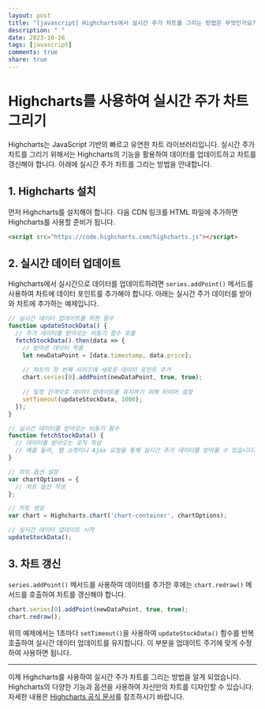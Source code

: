 ```yaml
---
layout: post
title: "[javascript] Highcharts에서 실시간 주가 차트를 그리는 방법은 무엇인가요?"
description: " "
date: 2023-10-26
tags: [javascript]
comments: true
share: true
---
```


# Highcharts를 사용하여 실시간 주가 차트 그리기

Highcharts는 JavaScript 기반의 빠르고 유연한 차트 라이브러리입니다. 실시간 주가 차트를 그리기 위해서는 Highcharts의 기능을 활용하여 데이터를 업데이트하고 차트를 갱신해야 합니다. 아래에 실시간 주가 차트를 그리는 방법을 안내합니다.

## 1. Highcharts 설치

먼저 Highcharts를 설치해야 합니다. 다음 CDN 링크를 HTML 파일에 추가하면 Highcharts를 사용할 준비가 됩니다.

```html
<script src="https://code.highcharts.com/highcharts.js"></script>
```

## 2. 실시간 데이터 업데이트

Highcharts에서 실시간으로 데이터를 업데이트하려면 `series.addPoint()` 메서드를 사용하여 차트에 데이터 포인트를 추가해야 합니다. 아래는 실시간 주가 데이터를 받아와 차트에 추가하는 예제입니다.

```javascript
// 실시간 데이터 업데이트를 위한 함수
function updateStockData() {
  // 주가 데이터를 받아오는 비동기 함수 호출
  fetchStockData().then(data => {
    // 받아온 데이터 적용
    let newDataPoint = [data.timestamp, data.price];
    
    // 차트의 첫 번째 시리즈에 새로운 데이터 포인트 추가
    chart.series[0].addPoint(newDataPoint, true, true);
    
    // 일정 간격으로 데이터 업데이트를 유지하기 위해 타이머 설정
    setTimeout(updateStockData, 1000);
  });
}

// 실시간 데이터를 받아오는 비동기 함수
function fetchStockData() {
  // 데이터를 받아오는 로직 작성
  // 예를 들어, 웹 소켓이나 Ajax 요청을 통해 실시간 주가 데이터를 받아올 수 있습니다.
}

// 차트 옵션 설정
var chartOptions = {
  // 차트 옵션 작성
};

// 차트 생성
var chart = Highcharts.chart('chart-container', chartOptions);

// 실시간 데이터 업데이트 시작
updateStockData();
```

## 3. 차트 갱신

`series.addPoint()` 메서드를 사용하여 데이터를 추가한 후에는 `chart.redraw()` 메서드를 호출하여 차트를 갱신해야 합니다.

```javascript
chart.series[0].addPoint(newDataPoint, true, true);
chart.redraw();
```

위의 예제에서는 1초마다 `setTimeout()`을 사용하여 `updateStockData()` 함수를 반복 호출하여 실시간 데이터 업데이트를 유지합니다. 이 부분을 업데이트 주기에 맞게 수정하여 사용하면 됩니다.

---

이제 Highcharts를 사용하여 실시간 주가 차트를 그리는 방법을 알게 되었습니다. Highcharts의 다양한 기능과 옵션을 사용하여 자신만의 차트를 디자인할 수 있습니다. 자세한 내용은 [Highcharts 공식 문서](https://www.highcharts.com/docs/)를 참조하시기 바랍니다.